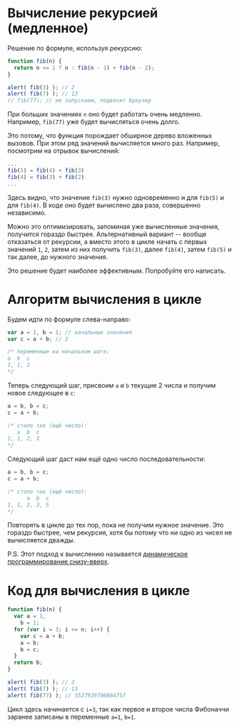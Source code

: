 # Вычисление рекурсией (медленное)

Решение по формуле, используя рекурсию:

```js run
function fib(n) {
  return n <= 1 ? n : fib(n - 1) + fib(n - 2);
}

alert( fib(3) ); // 2
alert( fib(7) ); // 13
// fib(77); // не запускаем, подвесит браузер
```

При больших значениях `n` оно будет работать очень медленно. Например, `fib(77)` уже будет вычисляться очень долго.

Это потому, что функция порождает обширное дерево вложенных вызовов. При этом ряд значений вычисляется много раз. Например, посмотрим на отрывок вычислений:

```js no-beautify
...
fib(5) = fib(4) + fib(3)
fib(4) = fib(3) + fib(2)
...
```

Здесь видно, что значение `fib(3)` нужно одновременно и для `fib(5)` и для `fib(4)`. В коде оно будет вычислено два раза, совершенно независимо.

Можно это оптимизировать, запоминая уже вычисленные значения, получится гораздо быстрее. Альтернативный вариант -- вообще отказаться от рекурсии, а вместо этого в цикле начать с первых значений `1`, `2`, затем из них получить `fib(3)`, далее `fib(4)`, затем `fib(5)` и так далее, до нужного значения.

Это решение будет наиболее эффективным. Попробуйте его написать.

# Алгоритм вычисления в цикле

Будем идти по формуле слева-направо:

```js no-beautify
var a = 1, b = 1; // начальные значения
var c = a + b; // 2

/* переменные на начальном шаге:
a  b  c
1, 1, 2
*/
```

Теперь следующий шаг, присвоим `a` и `b` текущие 2 числа и получим новое следующее в `c`:

```js no-beautify
a = b, b = c;
c = a + b;

/* стало так (ещё число):
   a  b  c
1, 1, 2, 3
*/
```

Следующий шаг даст нам ещё одно число последовательности:

```js no-beautify
a = b, b = c;
c = a + b;

/* стало так (ещё число):
      a  b  c
1, 1, 2, 3, 5
*/
```

Повторять в цикле до тех пор, пока не получим нужное значение. Это гораздо быстрее, чем рекурсия, хотя бы потому что ни одно из чисел не вычисляется дважды.

P.S. Этот подход к вычислению называется [динамическое программирование снизу-вверх](http://ru.wikipedia.org/wiki/%D0%94%D0%B8%D0%BD%D0%B0%D0%BC%D0%B8%D1%87%D0%B5%D1%81%D0%BA%D0%BE%D0%B5_%D0%BF%D1%80%D0%BE%D0%B3%D1%80%D0%B0%D0%BC%D0%BC%D0%B8%D1%80%D0%BE%D0%B2%D0%B0%D0%BD%D0%B8%D0%B5).

# Код для вычисления в цикле

```js run
function fib(n) {
  var a = 1,
    b = 1;
  for (var i = 3; i <= n; i++) {
    var c = a + b;
    a = b;
    b = c;
  }
  return b;
}

alert( fib(3) ); // 2
alert( fib(7) ); // 13
alert( fib(77) ); // 5527939700884757
```

Цикл здесь начинается с `i=3`, так как первое и второе числа Фибоначчи заранее записаны в переменные `a=1`, `b=1`.
